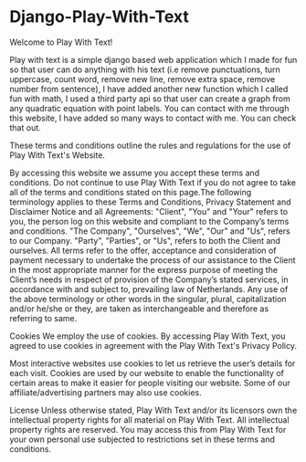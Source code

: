 # Django-Play-With-Text

Welcome to Play With Text!

Play with text is a simple django based web application which I made for fun so that user can do anything with his text (i.e remove punctuations, turn uppercase, count word, remove new line, remove extra space, remove number from sentence), I have added another new function
which I called fun with math, I used a third party api so that user can create a graph from any quadratic equation with point labels. 
You can contact with me through this website, I have added so many ways to contact with me. You can check that out. 

These terms and conditions outline the rules and regulations for the use of Play With Text's Website.

By accessing this website we assume you accept these terms and conditions. Do not continue to use Play With Text if you do not agree to take all of the terms and 
conditions stated on this page.The following terminology applies to these Terms and Conditions, Privacy Statement and Disclaimer Notice and all Agreements: "Client",
"You" and "Your" refers to you, the person log on this website and compliant to the Company’s terms and conditions. "The Company", "Ourselves", "We", "Our" and "Us",
refers to our Company. "Party", "Parties", or "Us", refers to both the Client and ourselves. All terms refer to the offer, acceptance and consideration of payment 
necessary to undertake the process of our assistance to the Client in the most appropriate manner for the express purpose of meeting the Client’s needs in respect of
provision of the Company’s stated services, in accordance with and subject to, prevailing law of Netherlands. Any use of the above terminology or other words in the 
singular, plural, capitalization and/or he/she or they, are taken as interchangeable and therefore as referring to same.

Cookies
We employ the use of cookies. By accessing Play With Text, you agreed to use cookies in agreement with the Play With Text's Privacy Policy.

Most interactive websites use cookies to let us retrieve the user’s details for each visit. Cookies are used by our website to enable the functionality of certain areas 
to make it easier for people visiting our website. Some of our affiliate/advertising partners may also use cookies.

License
Unless otherwise stated, Play With Text and/or its licensors own the intellectual property rights for all material on Play With Text. All intellectual property 
rights are reserved. You may access this from Play With Text for your own personal use subjected to restrictions set in these terms and conditions.

